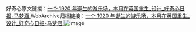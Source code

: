好奇心原文链接：[一个 1920 年诞生的游乐场，本月在英国重生_设计_好奇心日报-马梦涵 ](https://www.qdaily.com/articles/10266.html)
WebArchive归档链接：[一个 1920 年诞生的游乐场，本月在英国重生_设计_好奇心日报-马梦涵 ](http://web.archive.org/web/20170815155856/http://www.qdaily.com:80/articles/10266.html)
![image](http://ww3.sinaimg.cn/large/007d5XDply1g3vvt87aldj30u04ezhdt)